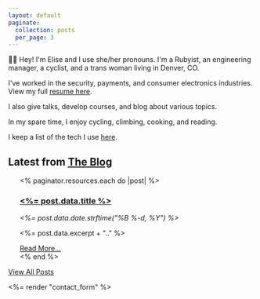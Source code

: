 ```yaml
---
layout: default
paginate:
  collection: posts
  per_page: 3
---
```

👋🏻 Hey! I'm Elise and I use she/her pronouns. I'm a Rubyist, an engineering manager, 
a cyclist, and a trans woman living in Denver, CO.

I've worked in the security, payments, and consumer electronics
industries. View my full [resume here](/resume).

I also give talks, develop courses, and blog about various
topics.

In my spare time, I enjoy cycling, climbing, cooking, and reading.

I keep a list of the tech I use [here](/uses).

<h2 class="margin-top-2">Latest from <a href="/posts">The Blog</a></h2>
<ul class="blog-list">
  <% paginator.resources.each do |post| %>
    <article>
      <h3>
        <a href="<%= post.relative_url %>">
          <%= post.data.title %>
        </a>
      </h3>
      <em>
        <%= post.data.date.strftime("%B %-d, %Y") %>
      </em>
      <p>
        <%= post.data.excerpt + ".." %>
      </p>
      <div class="read-more-link">
          <a href="<%= post.relative_url %>">Read More...</a>
      </div>
    </article>
    <% end %>
</ul>

<a href="/posts">View All Posts</a>

<%= render "contact_form" %>
